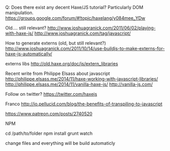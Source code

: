 Q: Does there exist any decent Haxe/JS tutorial? Particularly DOM manipulation.
https://groups.google.com/forum/#!topic/haxelang/y084mee_YDw

Old.... still relevant?
http://www.joshuagranick.com/2011/06/02/playing-with-haxe-js/
http://www.joshuagranick.com/tag/javascript/

How to generate externs (old, but still relevant?)
http://www.joshuagranick.com/2011/10/14/use-buildjs-to-make-externs-for-haxe-js-automatically/

externs libs
http://old.haxe.org/doc/js/extern_libraries


Recent write from Philippe Elsass about javascript
http://philippe.elsass.me/2014/11/haxe-working-with-javascript-libraries/
http://philippe.elsass.me/2014/11/vanilla-haxe-js/
http://vanilla-js.com/




Follow on twitter?
https://twitter.com/haxejs

Franco
http://io.pellucid.com/blog/the-benefits-of-transpiling-to-javascript


https://www.patreon.com/posts/2740520




NPM

cd /path/to/folder
npm install
grunt watch

change files and everything will be build automaticly 